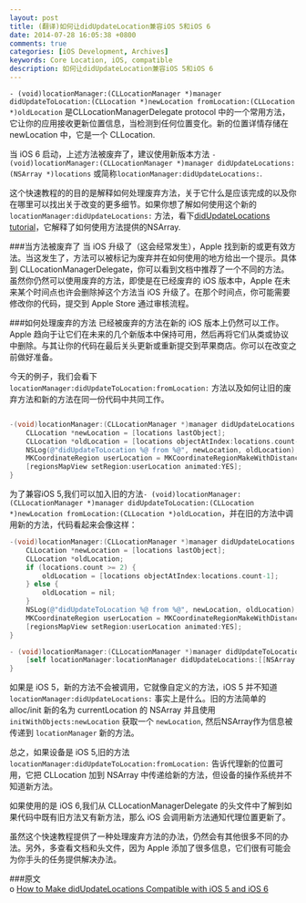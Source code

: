 ```yaml
---
layout: post
title: (翻译)如何让didUpdateLocation兼容iOS 5和iOS 6
date: 2014-07-28 16:05:38 +0800
comments: true
categories: [iOS Development, Archives]
keywords: Core Location, iOS, compatible
description: 如何让didUpdateLocation兼容iOS 5和iOS 6
---
```


`- (void)locationManager:(CLLocationManager *)manager didUpdateToLocation:(CLLocation *)newLocation fromLocation:(CLLocation *)oldLocation` 是CLLocationManagerDelegate protocol 中的一个常用方法，它让你的应用接收更新位置信息，当检测到任何位置变化。新的位置详情存储在 newLocation 中，它是一个 CLLocation.  
 
当 iOS 6 启动，上述方法被废弃了，建议使用新版本方法 `- (void)locationManager:(CLLocationManager *)manager didUpdateLocations:(NSArray *)locations` 或简称`locationManager:didUpdateLocations:`.  

这个快速教程的的目的是解释如何处理废弃方法，关于它什么是应该完成的以及你在哪里可以找出关于改变的更多细节。如果你想了解如何使用这个新的 `locationManager:didUpdateLocations:` 方法，看下[didUpdateLocations tutorial](http://www.devfright.com/didupdatelocations-ios-example/)，它解释了如何使用方法提供的NSArray.  

###当方法被废弃了
当 iOS 升级了（这会经常发生），Apple 找到新的或更有效方法。当这发生了，方法可以被标记为废弃并在如何使用的地方给出一个提示。具体到 CLLocationManagerDelegate，你可以看到文档中推荐了一个不同的方法。虽然你仍然可以使用废弃的方法，即使是在已经废弃的 iOS 版本中，Apple 在未来某个时间点也许会删除掉这个方法当 iOS 升级了。在那个时间点，你可能需要修改你的代码，提交到 Apple Store 通过审核流程。  

<!-- more -->

###如何处理废弃的方法
已经被废弃的方法在新的 iOS 版本上仍然可以工作。Apple 趋向于让它们在未来的几个新版本中保持可用，然后再将它们从类或协议中删除。与其让你的代码在最后关头更新或重新提交到苹果商店。你可以在改变之前做好准备。  

今天的例子，我们会看下 `locationManager:didUpdateToLocation:fromLocation:` 方法以及如何让旧的废弃方法和新的方法在同一份代码中共同工作。  
``` objective-c

-(void)locationManager:(CLLocationManager *)manager didUpdateLocations:(NSArray *)locations {
    CLLocation *newLocation = [locations lastObject];
    CLLocation *oldLocation = [locations objectAtIndex:locations.count-1];
    NSLog(@"didUpdateToLocation %@ from %@", newLocation, oldLocation);
    MKCoordinateRegion userLocation = MKCoordinateRegionMakeWithDistance(newLocation.coordinate, 1500.0, 1500.0);
    [regionsMapView setRegion:userLocation animated:YES];
}
```

为了兼容iOS 5,我们可以加入旧的方法`- (void)locationManager:(CLLocationManager *)manager didUpdateToLocation:(CLLocation *)newLocation fromLocation:(CLLocation *)oldLocation`，并在旧的方法中调用新的方法，代码看起来会像这样：
``` objective-c
-(void)locationManager:(CLLocationManager *)manager didUpdateLocations:(NSArray *)locations {
    CLLocation *newLocation = [locations lastObject];
    CLLocation *oldLocation;
    if (locations.count >= 2) {
        oldLocation = [locations objectAtIndex:locations.count-1];
    } else {
        oldLocation = nil;
    }
    NSLog(@"didUpdateToLocation %@ from %@", newLocation, oldLocation);
    MKCoordinateRegion userLocation = MKCoordinateRegionMakeWithDistance(newLocation.coordinate, 1500.0, 1500.0);
    [regionsMapView setRegion:userLocation animated:YES];
}

- (void)locationManager:(CLLocationManager *)manager didUpdateToLocation:(CLLocation *)newLocation fromLocation:(CLLocation *)oldLocation {
    [self locationManager:locationManager didUpdateLocations:[[NSArray alloc] initWithObjects:newLocation, nil]];
}
```

如果是 iOS 5，新的方法不会被调用，它就像自定义的方法，iOS 5 并不知道`locationManager:didUpdateLocations:` 事实上是什么。旧的方法简单的 alloc/init 新的名为 currentLocation 的 NSArray 并且使用 `initWithObjects:newLocation` 获取一个 `newLocation`, 然后NSArray作为信息被传递到 `locationManager` 新的方法。  

总之，如果设备是 iOS 5,旧的方法 `locationManager:didUpdateToLocation:fromLocation:` 告诉代理新的位置可用，它把 CLLocation 加到 NSArray 中传递给新的方法，但设备的操作系统并不知道新方法。  

如果使用的是 iOS 6,我们从 CLLocationManagerDelegate 的头文件中了解到如果代码中既有旧方法又有新方法，那么 iOS 会调用新方法通知代理位置更新了。

虽然这个快速教程提供了一种处理废弃方法的办法，仍然会有其他很多不同的办法。另外，多查看文档和头文件，因为 Apple 添加了很多信息，它们很有可能会为你手头的任务提供解决办法。

###原文  
o [How to Make didUpdateLocations Compatible with iOS 5 and iOS 6](http://www.devfright.com/how-to-make-didupdatelocations-compatible-with-ios-5-and-ios-6/)


